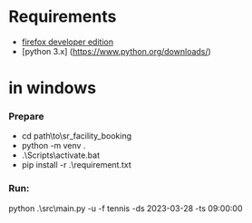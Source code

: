 # Requirements

- [firefox developer edition](https://www.mozilla.org/en-US/firefox/developer/)
- [python 3.x] (https://www.python.org/downloads/)

# in windows

### Prepare

- cd path\to\sr_facility_booking
- python -m venv .
- .\Scripts\activate.bat
- pip install -r .\requirement.txt

### Run:

python .\src\main.py -u <your user> -f tennis -ds 2023-03-28 -ts 09:00:00
